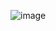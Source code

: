 ![image](https://github.com/Fabio-jr-SM/manipulacao-de-arquivos-em-C/assets/91484736/5e55fdf5-19ab-423f-a731-afecf7a1f719)
